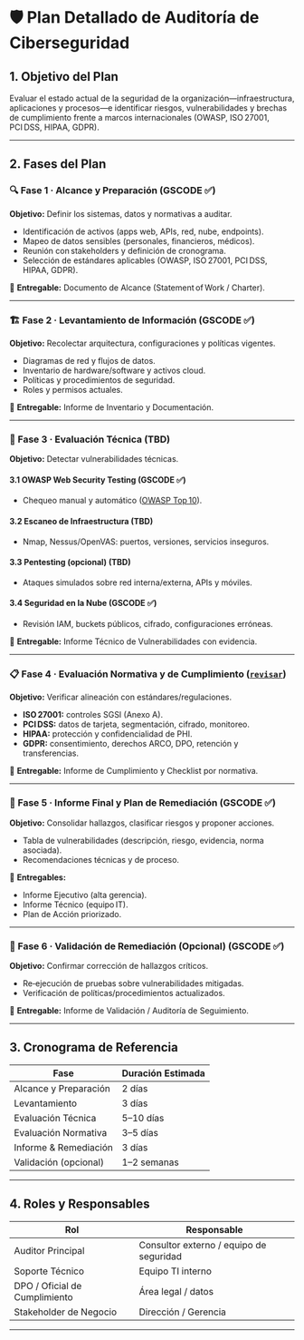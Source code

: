 # 🛡️ Plan Detallado de Auditoría de Ciberseguridad

## 1. Objetivo del Plan

Evaluar el estado actual de la seguridad de la organización—infraestructura, aplicaciones y procesos—e identificar riesgos, vulnerabilidades y brechas de cumplimiento frente a marcos internacionales (OWASP, ISO 27001, PCI DSS, HIPAA, GDPR).

---

## 2. Fases del Plan

### 🔍 Fase 1 · Alcance y Preparación (GSCODE ✅)

**Objetivo:** Definir los sistemas, datos y normativas a auditar.

* Identificación de activos (apps web, APIs, red, nube, endpoints).
* Mapeo de datos sensibles (personales, financieros, médicos).
* Reunión con stakeholders y definición de cronograma.
* Selección de estándares aplicables (OWASP, ISO 27001, PCI DSS, HIPAA, GDPR).

📄 **Entregable:** Documento de Alcance (Statement of Work / Charter).

---

### 🏗️ Fase 2 · Levantamiento de Información (GSCODE ✅)

**Objetivo:** Recolectar arquitectura, configuraciones y políticas vigentes.

* Diagramas de red y flujos de datos.
* Inventario de hardware/software y activos cloud.
* Políticas y procedimientos de seguridad.
* Roles y permisos actuales.

📄 **Entregable:** Informe de Inventario y Documentación.

---

### 🧪 Fase 3 · Evaluación Técnica (TBD)

**Objetivo:** Detectar vulnerabilidades técnicas.

#### 3.1 OWASP Web Security Testing (GSCODE ✅)

* Chequeo manual y automático ([OWASP Top 10](./owasp-checklist.md)).

#### 3.2 Escaneo de Infraestructura (TBD)

* Nmap, Nessus/OpenVAS: puertos, versiones, servicios inseguros.

#### 3.3 Pentesting (opcional) (TBD)

* Ataques simulados sobre red interna/externa, APIs y móviles.

#### 3.4 Seguridad en la Nube (GSCODE ✅)

* Revisión IAM, buckets públicos, cifrado, configuraciones erróneas.

📄 **Entregable:** Informe Técnico de Vulnerabilidades con evidencia.

---

### 📋 Fase 4 · Evaluación Normativa y de Cumplimiento ([`revisar`](./normativas.md))

**Objetivo:** Verificar alineación con estándares/regulaciones.

* **ISO 27001:** controles SGSI (Anexo A).
* **PCI DSS:** datos de tarjeta, segmentación, cifrado, monitoreo.
* **HIPAA:** protección y confidencialidad de PHI.
* **GDPR:** consentimiento, derechos ARCO, DPO, retención y transferencias.

📄 **Entregable:** Informe de Cumplimiento y Checklist por normativa.

---

### 🧾 Fase 5 · Informe Final y Plan de Remediación (GSCODE ✅)

**Objetivo:** Consolidar hallazgos, clasificar riesgos y proponer acciones.

* Tabla de vulnerabilidades (descripción, riesgo, evidencia, norma asociada).
* Recomendaciones técnicas y de proceso.

📄 **Entregables:**

* Informe Ejecutivo (alta gerencia).
* Informe Técnico (equipo IT).
* Plan de Acción priorizado.

---

### 🔁 Fase 6 · Validación de Remediación (Opcional) (GSCODE ✅)

**Objetivo:** Confirmar corrección de hallazgos críticos.

* Re‑ejecución de pruebas sobre vulnerabilidades mitigadas.
* Verificación de políticas/procedimientos actualizados.

📄 **Entregable:** Informe de Validación / Auditoría de Seguimiento.

---

## 3. Cronograma de Referencia

| Fase                  | Duración Estimada |
| --------------------- | ----------------- |
| Alcance y Preparación | 2 días            |
| Levantamiento         | 3 días            |
| Evaluación Técnica    | 5–10 días         |
| Evaluación Normativa  | 3–5 días          |
| Informe & Remediación | 3 días            |
| Validación (opcional) | 1–2 semanas       |

---

## 4. Roles y Responsables

| Rol                           | Responsable                             |
| ----------------------------- | --------------------------------------- |
| Auditor Principal             | Consultor externo / equipo de seguridad |
| Soporte Técnico               | Equipo TI interno                       |
| DPO / Oficial de Cumplimiento | Área legal / datos                      |
| Stakeholder de Negocio        | Dirección / Gerencia                    |

---
